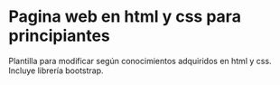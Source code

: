 # Pagina web en html y css para principiantes
Plantilla para modificar según conocimientos adquiridos en html y css. Incluye librería bootstrap. 
